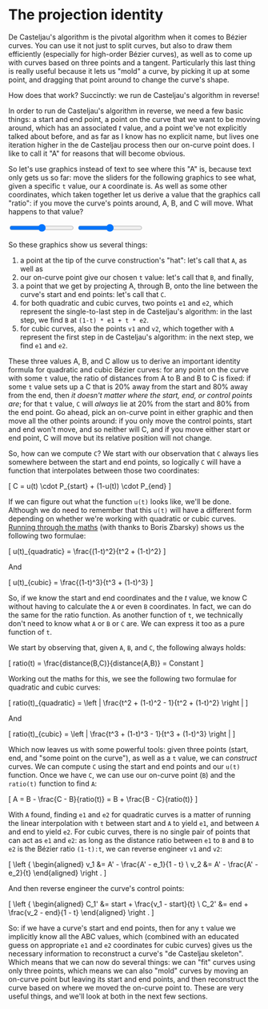 # The projection identity

De Casteljau's algorithm is the pivotal algorithm when it comes to Bézier curves. You can use it not just to split curves, but also to draw them efficiently (especially for high-order Bézier curves), as well as to come up with curves based on three points and a tangent. Particularly this last thing is really useful because it lets us "mold" a curve, by picking it up at some point, and dragging that point around to change the curve's shape.

How does that work? Succinctly: we run de Casteljau's algorithm in reverse!

In order to run de Casteljau's algorithm in reverse, we need a few basic things: a start and end point, a point on the curve that we want to be moving around, which has an associated *t* value, and a point we've not explicitly talked about before, and as far as I know has no explicit name, but lives one iteration higher in the de Casteljau process then our on-curve point does. I like to call it "A" for reasons that will become obvious.

So let's use graphics instead of text to see where this "A" is, because text only gets us so far: move the sliders for the following graphics to see what, given a specific `t` value, our `A` coordinate is. As well as some other coordinates, which taken together let us derive a value that the graphics call "ratio": if you move the curve's points around, A, B, and C will move. What happens to that value?

<div class="figure">

<graphics-element inline={true} title="Projections in a quadratic Bézier curve" src="./abc.js" data-type="quadratic">
  <input type="range" min="0" max="1" step="0.01" value="0.5" class="slide-control">
</graphics-element>
<graphics-element inline={true} title="Projections in a cubic Bézier curve" src="./abc.js" data-type="cubic">
  <input type="range" min="0" max="1" step="0.01" value="0.5" class="slide-control">
</graphics-element>

</div>

So these graphics show us several things:

1. a point at the tip of the curve construction's "hat": let's call that `A`, as well as
2. our on-curve point give our chosen `t` value: let's call that `B`, and finally,
3. a point that we get by projecting A, through B, onto the line between the curve's start and end points: let's call that `C`.
4. for both quadratic and cubic curves, two points `e1` and `e2`, which represent the single-to-last step in de Casteljau's algorithm: in the last step, we find `B` at `(1-t) * e1 + t * e2`.
4. for cubic curves, also the points `v1` and `v2`, which together with `A` represent the first step in de Casteljau's algorithm: in the next step, we find `e1` and `e2`.

These three values A, B, and C allow us to derive an important identity formula for quadratic and cubic Bézier curves: for any point on the curve with some `t` value, the ratio of distances from A to B and B to C is fixed: if some `t` value sets up a C that is 20% away from the start and 80% away from the end, then _it doesn't matter where the start, end, or control points are_; for that `t` value, `C` will *always* lie at 20% from the start and 80% from the end point. Go ahead, pick an on-curve point in either graphic and then move all the other points around: if you only move the control points, start and end won't move, and so neither will C, and if you move either start or end point, C will move but its relative position will not change.

So, how can we compute `C`? We start with our observation that `C` always lies somewhere between the start and end points, so logically `C` will have a function that interpolates between those two coordinates:

\[
  C = u(t) \cdot P_{start} + (1-u(t)) \cdot P_{end}
\]

If we can figure out what the function `u(t)` looks like, we'll be done. Although we do need to remember that this `u(t)` will have a different form depending on whether we're working with quadratic or cubic curves. [Running through the maths](https://mathoverflow.net/questions/122257/finding-the-formula-for-bezier-curve-ratios-hull-point-point-baseline) (with thanks to Boris Zbarsky) shows us the following two formulae:

\[
  u(t)_{quadratic} = \frac{(1-t)^2}{t^2 + (1-t)^2}
\]

And

\[
  u(t)_{cubic} = \frac{(1-t)^3}{t^3 + (1-t)^3}
\]

So, if we know the start and end coordinates and the *t* value, we know C without having to calculate the `A` or even `B` coordinates. In fact, we can do the same for the ratio function. As another function of `t`, we technically don't need to know what `A` or `B` or `C` are. We can express it too as a pure function of `t`.

We start by observing that, given `A`, `B`, and `C`, the following always holds:

\[
  ratio(t) = \frac{distance(B,C)}{distance(A,B)} = Constant
\]

Working out the maths for this, we see the following two formulae for quadratic and cubic curves:

\[
  ratio(t)_{quadratic} = \left | \frac{t^2 + (1-t)^2 - 1}{t^2 + (1-t)^2} \right |
\]

And

\[
  ratio(t)_{cubic} = \left | \frac{t^3 + (1-t)^3 - 1}{t^3 + (1-t)^3} \right |
\]

Which now leaves us with some powerful tools: given three points (start, end, and "some point on the curve"), as well as a `t` value, we can _construct_ curves. We can compute `C` using the start and end points and our `u(t)` function. Once we have `C`, we can use our on-curve point (`B`) and the `ratio(t)` function to find `A`:

\[
  A = B - \frac{C - B}{ratio(t)} = B + \frac{B - C}{ratio(t)}
\]

With `A` found, finding `e1` and `e2` for quadratic curves is a matter of running the linear interpolation with `t` between start and `A` to yield `e1`, and between `A` and end to yield `e2`. For cubic curves, there is no single pair of points that can act as `e1` and `e2`: as long as the distance ratio between  `e1` to `B` and `B` to `e2` is the Bézier ratio `(1-t):t`, we can reverse engineer `v1` and `v2`:

\[
    \left \{ \begin{aligned}
    v_1 &= A' - \frac{A' - e_1}{1 - t} \\
    v_2 &= A' - \frac{A' - e_2}{t}
    \end{aligned} \right .
\]

And then reverse engineer the curve's control points:

\[
    \left \{ \begin{aligned}
    C_1' &= start + \frac{v_1 - start}{t} \\
    C_2' &= end + \frac{v_2 - end}{1 - t}
    \end{aligned} \right .
\]

So: if we have a curve's start and end points, then for any `t` value we implicitly know all the ABC values, which  (combined with an educated guess on appropriate `e1` and `e2` coordinates for cubic curves) gives us the necessary information to reconstruct a curve's "de Casteljau skeleton". Which means that we can now do several things: we can "fit" curves using only three points, which means we can also "mold" curves by moving an on-curve point but leaving its start and end points, and then reconstruct the curve based on where we moved the on-curve point to. These are very useful things, and we'll look at both in the next few sections.
